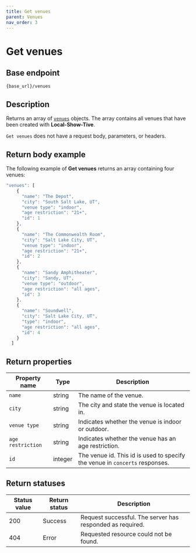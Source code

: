 ```yaml
---
title: Get venues
parent: Venues
nav_order: 3
---
```


# Get venues

## Base endpoint

```shell
{base_url}/venues
```

## Description

Returns an array of [`venues`](venues.md) objects. The array contains all venues that have been created with **Local-Show-Tive**.

`Get venues` does not have a request body, parameters, or headers.

## Return body example

The following example of **Get venues** returns an array containing four venues:

```js
"venues": [
    {
      "name": "The Depot",
      "city": "South Salt Lake, UT",
      "venue type": "indoor",
      "age restriction": "21+",
      "id": 1
    },
    {
      "name": "The Commonwealth Room",
      "city": "Salt Lake City, UT",
      "venue type": "indoor",
      "age restriction": "21+",
      "id": 2
    },
    {
      "name": "Sandy Amphitheater",
      "city": "Sandy, UT",
      "venue type": "outdoor",
      "age restriction": "all ages",
      "id": 3
    },
    {
      "name": "Soundwell",
      "city": "Salt Lake City, UT",
      "type": "indoor",
      "age restriction": "all ages",
      "id": 4
    }
  ]

```

## Return properties

| Property name | Type | Description |
| ------------- | ----------- | ----------- |
| `name` | string | The name of the venue. |
| `city` | string | The city and state the venue is located in. |
| `venue type` | string | Indicates whether the venue is indoor or outdoor. |
| `age restriction` | string | Indicates whether the venue has an age restriction. |
| `id` | integer | The venue id. This id is used to specify the venue in `concerts` responses. |

## Return statuses

| Status value | Return status | Description |
| ------------- | ----------- | ----------- |
| 200 | Success | Request successful. The server has responded as required. |
| 404 | Error | Requested resource could not be found. |
